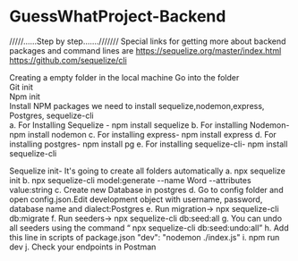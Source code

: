 # GuessWhatProject-Backend
/////......Step by step.......///////
Special links for getting more about backend packages and command lines are
https://sequelize.org/master/index.html                      
https://github.com/sequelize/cli


Creating a empty folder in the local machine
Go into the folder                                                     
Git init                                                           
Npm init                                                                          
Install NPM packages we need to install sequelize,nodemon,express,                                                                                       
Postgres, sequelize-cli                                                                                                        
 a. For Installing Sequelize - npm install sequelize
 b. For installing Nodemon- npm install nodemon
 c. For installing express- npm install express
 d. For installing postgres- npm install pg
 e. For installing sequelize-cli- npm install sequelize-cli

Sequelize init- It's going to create all folders automatically
 a. npx sequelize init
 b. npx sequelize-cli model:generate --name Word --attributes value:string
 c. Create new Database in postgres
 d. Go to config folder and open config.json.Edit development object with username, password, database name and dialect:Postgres
 e. Run migration→ npx sequelize-cli db:migrate
 f. Run seeders→ npx sequelize-cli db:seed:all
 g. You can undo all seeders using the command “ npx sequelize-cli db:seed:undo:all”
 h. Add this line in scripts of package.json "dev": "nodemon ./index.js"
 i. npm run dev
 j. Check your endpoints in Postman
